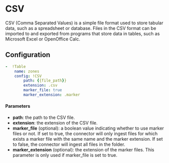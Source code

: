 # CSV

CSV (Comma Separated Values) is a simple file format used to store tabular data, such as a spreadsheet or database. Files in the CSV format can be imported to and exported from programs that store data in tables, such as Microsoft Excel or OpenOffice Calc.

## Configuration

```yaml
-  !Table
    name: zones
    config: !CSV
        path: {{file_path}} 
        extension: .csv
        marker_file: true
        marker_extension: .marker
```
<!-- # header: false
        # separator: ';'
        # ingestion_type: append-only
 -->

#### Parameters

* **path**: the path to the CSV file.
* **extension**: the extension of the CSV file.
* **marker_file** (optional): a boolean value indicating whether to use marker files or not. If set to true, the connector will only ingest files for which exists a marker file with the same name and the marker extension. If set to false, the connector will ingest all files in the folder.
* **marker_extension** (optional): the extension of the marker files. This parameter is only used if marker_file is set to true.